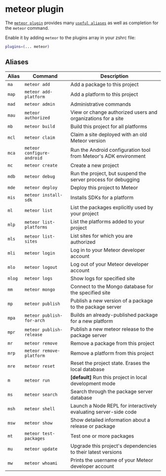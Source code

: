 # meteor plugin

The
[`meteor plugin`](HTTPS://github.com/ohmyzsh/ohmyzsh/tree/master/plugins/meteor)
provides many [`useful aliases`](#aliases) as well as completion for the `meteor`
command.

Enable it by adding `meteor` to the plugins array in your zshrc file:

```zsh
plugins=(... meteor)
```

## Aliases

| Alias  | Command                    | Description                                                      |
| ------ | -------------------------- | ---------------------------------------------------------------- |
| `ma`   | `meteor add`               | Add a package to this project                                    |
| `map`  | `meteor add-platform`      | Add a platform to this project                                   |
| `mad`  | `meteor admin`             | Administrative commands                                          |
| `mau`  | `meteor authorized`        | View or change authorized users and organizations for a site     |
| `mb`   | `meteor build`             | Build this project for all platforms                             |
| `mcl`  | `meteor claim`             | Claim a site deployed with an old Meteor version                 |
| `mca`  | `meteor configure-android` | Run the Android configuration tool from Meteor's ADK environment |
| `mc`   | `meteor create`            | Create a new project                                             |
| `mdb`  | `meteor debug`             | Run the project, but suspend the server process for debugging    |
| `mde`  | `meteor deploy`            | Deploy this project to Meteor                                    |
| `mis`  | `meteor install-sdk`       | Installs SDKs for a platform                                     |
| `ml`   | `meteor list`              | List the packages explicitly used by your project                |
| `mlp`  | `meteor list-platforms`    | List the platforms added to your project                         |
| `mls`  | `meteor list-sites`        | List sites for which you are authorized                          |
| `mli`  | `meteor login`             | Log in to your Meteor developer account                          |
| `mlo`  | `meteor logout`            | Log out of your Meteor developer account                         |
| `mlog` | `meteor logs`              | Show logs for specified site                                     |
| `mm`   | `meteor mongo`             | Connect to the Mongo database for the specified site             |
| `mp`   | `meteor publish`           | Publish a new version of a package to the package server         |
| `mpa`  | `meteor publish-for-arch`  | Builds an already-published package for a new platform           |
| `mpr`  | `meteor publish-release`   | Publish a new meteor release to the package server               |
| `mr`   | `meteor remove`            | Remove a package from this project                               |
| `mrp`  | `meteor remove-platform`   | Remove a platform from this project                              |
| `mre`  | `meteor reset`             | Reset the project state. Erases the local database               |
| `m`    | `meteor run`               | **[default]** Run this project in local development mode         |
| `ms`   | `meteor search`            | Search through the package server database                       |
| `msh`  | `meteor shell`             | Launch a Node REPL for interactively evaluating server-side code |
| `msw`  | `meteor show`              | Show detailed information about a release or package             |
| `mt`   | `meteor test-packages`     | Test one or more packages                                        |
| `mu`   | `meteor update`            | Upgrade this project's dependencies to their latest versions     |
| `mw`   | `meteor whoami`            | Prints the username of your Meteor developer account             |
